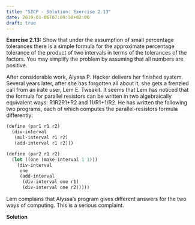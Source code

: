 ```yaml
---
title: "SICP - Solution: Exercise 2.13"
date: 2019-01-06T07:09:58+02:00
draft: true
---
```


**Exercise 2.13:** Show that under the assumption of small percentage tolerances there is a simple formula for the approximate percentage tolerance of the product of two intervals in terms of the tolerances of the factors. You may simplify the problem by assuming that all numbers are positive.

After considerable work, Alyssa P. Hacker delivers her finished system. Several years later, after she has forgotten all about it, she gets a frenzied call from an irate user, Lem E. Tweakit. It seems that Lem has noticed that the formula for parallel resistors can be written in two algebraically equivalent ways:
R1R2R1+R2
and
11/R1+1/R2.
He has written the following two programs, each of which computes the parallel-resistors formula differently:

```scheme
(define (par1 r1 r2)
  (div-interval
   (mul-interval r1 r2)
   (add-interval r1 r2)))

(define (par2 r1 r2)
  (let ((one (make-interval 1 1)))
    (div-interval
     one
     (add-interval
      (div-interval one r1)
      (div-interval one r2)))))
```

Lem complains that Alyssa’s program gives different answers for the two ways of computing. This is a serious complaint.

**Solution**

